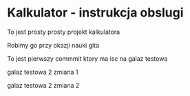 # Kalkulator - instrukcja obslugi
To jest prosty prosty projekt kalkulatora

Robimy go przy okazji nauki gita

To jest pierwszy commmit ktory ma isc na galaz testowa

galaz testowa 2 zmiana 1

galaz testowa 2 zmiana 2